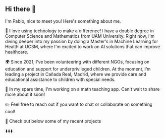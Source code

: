 ## Hi there 👋
I'm Pablo, nice to meet you! Here's something about me.

📖 I love using technology to make a difference! I have a double degree in Computer Science and Mathematics from UAM University. Right now, I'm diving deeper into my passion by doing a Master's in Machine Learning for Health at UC3M, where I'm excited to work on AI solutions that can improve healthcare.

🌍 Since 2021, I've been volunteering with different NGOs, focusing on education and support for underprivileged children. At the moment, I’m leading a project in Cañada Real, Madrid, where we provide care and educational assistance to children with special needs.

🔭 In my spare time, I'm working on a math teaching app. Can't wait to share more about it soon!

✏️ Feel free to reach out if you want to chat or collaborate on something cool!

👀 Check out below some of my recent projects

⬇️⬇️⬇️
